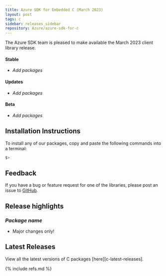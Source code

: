 ```yaml
---
title: Azure SDK for Embedded C (March 2023)
layout: post
tags: c
sidebar: releases_sidebar
repository: Azure/azure-sdk-for-c
---
```


The Azure SDK team is pleased to make available the March 2023 client library release.

#### Stable

- _Add packages_

#### Updates

- _Add packages_

#### Beta

- _Add packages_

## Installation Instructions

To install any of our packages, copy and paste the following commands into a terminal:

```bash
$> 
```

## Feedback

If you have a bug or feature request for one of the libraries, please post an issue to [GitHub](https://github.com/Azure/azure-sdk-for-c/issues).

## Release highlights

### _Package name_

- Major changes only!

## Latest Releases

View all the latest versions of C packages [here][c-latest-releases].

{% include refs.md %}
